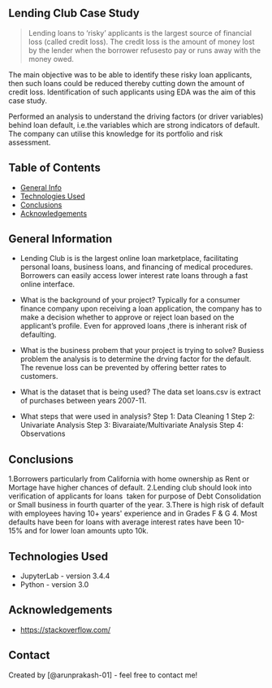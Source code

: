 ## Lending Club Case Study
> Lending loans to ‘risky’ applicants is the largest source of financial loss
(called credit loss). The credit loss is the amount of money lost by the lender 
when the borrower refusesto pay or runs away with the money owed.  

The main objective was to be able to identify these risky loan applicants, 
then such loans could be reduced thereby cutting down the amount of credit loss. 
Identification of such applicants using EDA was the aim of this case study.   

Performed an analysis to understand the driving factors (or driver variables)
behind loan default, i.e.the variables which are strong indicators of default.  
The company can utilise this knowledge for its portfolio and risk assessment. 



## Table of Contents
* [General Info](#general-information)
* [Technologies Used](#technologies-used)
* [Conclusions][def]
* [Acknowledgements](#acknowledgements)

<!-- You can include any other section that is pertinent to your problem -->

## General Information

-  Lending Club is is the largest online loan marketplace, facilitating personal loans, business loans, and financing of medical procedures. Borrowers can easily access lower interest rate loans through a fast online interface. 

- What is the background of your project?
Typically for a  consumer finance company upon receiving  a loan application, the company has to make a decision whether to approve or reject loan  based on the applicant’s profile. Even for approved loans ,there is inherant risk of defaulting.

- What is the business probem that your project is trying to solve?
Busiess problem the analysis is to determine the drving factor for the default.  The revenue loss can be prevented by offering better rates to customers.

- What is the dataset that is being used?
The data set loans.csv is extract of purchases between years 2007-11.

- What steps that were used in analysis?
Step 1: Data Cleaning 1
Step 2: Univariate Analysis
Step 3: Bivaraiate/Multivariate Analysis
Step 4: Observations

<!-- You don't have to answer all the questions - just the ones relevant to your project. -->

## Conclusions
1.Borrowers particularly from California with home ownership as Rent or Mortage have higher chances of default.
2.Lending club should look into verification of applicants for loans  taken for purpose of Debt Consolidation or Small business in fourth quarter of the year.
3.There is high risk of default with employees having 10+ years' experience and in Grades F & G
4. Most defaults have been for loans with average interest rates have been 10-15% and for lower loan amounts upto 10k.



<!-- You don't have to answer all the questions - just the ones relevant to your project. -->


## Technologies Used
- JupyterLab - version 3.4.4
- Python - version 3.0

<!-- As the libraries versions keep on changing, it is recommended to mention the version of library used in this project -->

## Acknowledgements

- https://stackoverflow.com/



## Contact
Created by [@arunprakash-01] - feel free to contact me!


<!-- Optional -->
<!-- ## License -->
<!-- This project is open source and available under the [... License](). -->

<!-- You don't have to include all sections - just the one's relevant to your project -->

[def]: #conclusions
